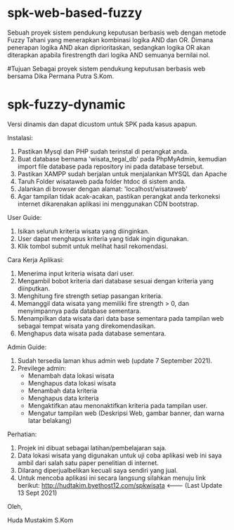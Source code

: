 # spk-web-based-fuzzy
Sebuah proyek sistem pendukung keputusan berbasis web dengan metode Fuzzy Tahani yang menerapkan kombinasi logika AND dan OR. Dimana penerapan logika AND akan diprioritaskan, sedangkan logika OR akan diterapkan apabila firestrength dari logika AND semuanya bernilai nol.

#Tujuan
Sebagai proyek sistem pendukung keputusan berbasis web bersama Dika Permana Putra S.Kom.

# spk-fuzzy-dynamic
Versi dinamis dan dapat dicustom untuk SPK pada kasus apapun.

Instalasi:
1. Pastikan Mysql dan PHP sudah terinstal di perangkat anda.
2. Buat database bernama 'wisata_tegal_db' pada PhpMyAdmin, kemudian import file database pada repository ini pada database tersebut.
3. Pastikan XAMPP sudah berjalan untuk menjalankan MYSQL dan Apache
4. Taruh Folder wisataweb pada folder htdoc di sistem anda.
5. Jalankan di browser dengan alamat: 'localhost/wisataweb'
6. Agar tampilan tidak acak-acakan, pastikan perangkat anda terkoneksi internet dikarenakan aplikasi ini menggunakan CDN bootstrap.

User Guide:
1. Isikan seluruh kriteria wisata yang diinginkan.
2. User dapat menghapus kriteria yang tidak ingin digunakan.
3. Klik tombol submit untuk melihat hasil rekomendasi.

Cara Kerja Aplikasi:
1. Menerima input kriteria wisata dari user.
2. Mengambil bobot kriteria dari database sesuai dengan kriteria yang diinputkan.
3. Menghitung fire strength setiap pasangan kriteria.
4. Memanggil data wisata yang memiliki fire strength > 0, dan menyimpannya pada database sementara.
6. Menampilkan data wisata dari data base sementara pada tampilan web sebagai tempat wisata yang direkomendasikan.
7. Menghapus data wisata pada database sementara.

Admin Guide:
1. Sudah tersedia laman khus admin web (update 7 September 2021).
2. Previlege admin: 
   - Menambah data lokasi wisata
   - Menghapus data lokasi wisata
   - Menambah data kriteria
   - Menghapus data kriteria
   - Mengaktifkan atau menonaktifkan kriteria pada tampilan user.
   - Mengatur tampilan web (Deskripsi Web, gambar banner, dan warna latar belakang)

Perhatian: 
1. Projek ini dibuat sebagai latihan/pembelajaran saja.
2. Data lokasi wisata yang digunakan untuk uji coba aplikasi web ini saya ambil dari salah satu paper penelitian di internet.
3. Dilarang diperjualbelikan kecuali saya sendiri yang jual.
4. Untuk mencoba aplikasi ini secara langsung silahkan menuju link berikut: http://hudtakim.byethost12.com/spkwisata  <--- (Last Update 13 Sept 2021)



Oleh,


Huda Mustakim S.Kom
